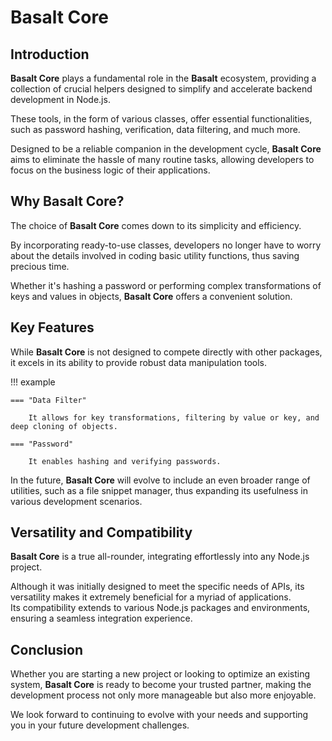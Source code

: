 # **Basalt Core**

## **Introduction**

**Basalt Core** plays a fundamental role in the **Basalt** ecosystem, providing a collection of crucial helpers designed to simplify and accelerate backend development in Node.js.

These tools, in the form of various classes, offer essential functionalities, such as password hashing, verification, data filtering, and much more.

Designed to be a reliable companion in the development cycle, **Basalt Core** aims to eliminate the hassle of many routine tasks, allowing developers to focus on the business logic of their applications.

## **Why Basalt Core?**

The choice of **Basalt Core** comes down to its simplicity and efficiency.

By incorporating ready-to-use classes, developers no longer have to worry about the details involved in coding basic utility functions, thus saving precious time.

Whether it's hashing a password or performing complex transformations of keys and values in objects, **Basalt Core** offers a convenient solution.

## **Key Features**

While **Basalt Core** is not designed to compete directly with other packages, it excels in its ability to provide robust data manipulation tools.

!!! example

    === "Data Filter"

        It allows for key transformations, filtering by value or key, and deep cloning of objects.
    
    === "Password"
        
        It enables hashing and verifying passwords.

In the future, **Basalt Core** will evolve to include an even broader range of utilities, such as a file snippet manager, thus expanding its usefulness in various development scenarios.

## **Versatility and Compatibility**

**Basalt Core** is a true all-rounder, integrating effortlessly into any Node.js project.

Although it was initially designed to meet the specific needs of APIs, its versatility makes it extremely beneficial for a myriad of applications.  
Its compatibility extends to various Node.js packages and environments, ensuring a seamless integration experience.

## **Conclusion**

Whether you are starting a new project or looking to optimize an existing system, **Basalt Core** is ready to become your trusted partner, making the development process not only more manageable but also more enjoyable.

We look forward to continuing to evolve with your needs and supporting you in your future development challenges.
